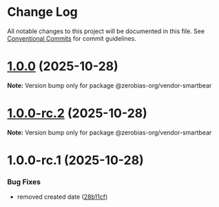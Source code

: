 # Change Log

All notable changes to this project will be documented in this file.
See [Conventional Commits](https://conventionalcommits.org) for commit guidelines.

# [1.0.0](https://github.com/zerobias-org/vendor/compare/@zerobias-org/vendor-smartbear@1.0.0-rc.2...@zerobias-org/vendor-smartbear@1.0.0) (2025-10-28)

**Note:** Version bump only for package @zerobias-org/vendor-smartbear





# [1.0.0-rc.2](https://github.com/zerobias-org/vendor/compare/@zerobias-org/vendor-smartbear@1.0.0-rc.1...@zerobias-org/vendor-smartbear@1.0.0-rc.2) (2025-10-28)

**Note:** Version bump only for package @zerobias-org/vendor-smartbear





# 1.0.0-rc.1 (2025-10-28)


### Bug Fixes

* removed created date ([28b11cf](https://github.com/zerobias-org/vendor/commit/28b11cf2563e9cdadd4b1dc83edd60d2fcd01df0))
